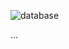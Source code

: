![database](https://github.com/prTopi/lukuvinkkikirjasto/blob/main/Dokumentaatio/media/database_diagram.png)

...
